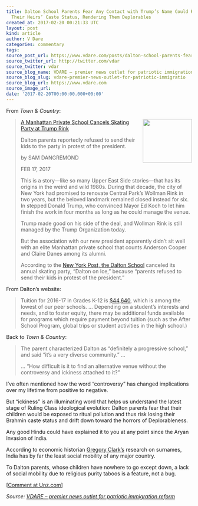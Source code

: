 ```yaml
---
title: Dalton School Parents Fear Any Contact with Trump’s Name Could Ritually Defile
  Their Heirs’ Caste Status, Rendering Them Deplorables
created_at: 2017-02-20 00:21:33 UTC
layout: post
kind: article
author: V Dare
categories: commentary
tags: 
source_post_url: https://www.vdare.com/posts/dalton-school-parents-fear-any-contact-with-trumps-name-could-ritually-defile-their-heirs-caste-status-rendering-them-deplorables
source_twitter_url: http://twitter.com/vdar
source_twitter: vdar
source_blog_name: VDARE – premier news outlet for patriotic immigration reform
source_blog_slug: vdare-premier-news-outlet-for-patriotic-immigratio
source_blog_url: https://www.vdare.com
source_image_url: 
date: '2017-02-20T00:00:00.000+00:00'
---
```

<div class="pf-content"><p>From <em>Town &amp; Country</em>:</p>
<blockquote><p><a id="xlink_1_2" class="xlink" title="Anchor Link to This Paragraph" href="http://www.unz.com/isteve/#xlink_1_2" name="xlink_1_2"></a> <a title="http://www.adweek.com/tvnewser/wp-content/uploads/sites/3/2015/11/Trump-at-Wollman.jpg" href="http://www.adweek.com/tvnewser/wp-content/uploads/sites/3/2015/11/Trump-at-Wollman.jpg"><img class="alignright" src="http://www.adweek.com/tvnewser/wp-content/uploads/sites/3/2015/11/Trump-at-Wollman.jpg" alt="" width="133" height="118" align="right" /></a><a title="http://www.townandcountrymag.com/society/politics/news/a9621/dalton-cancels-skating-party-at-trump-rink/" href="http://www.townandcountrymag.com/society/politics/news/a9621/dalton-cancels-skating-party-at-trump-rink/">A Manhattan Private School Cancels Skating Party at Trump Rink</a></p>
<p><a id="xlink_1_3" class="xlink" title="Anchor Link to This Paragraph" href="http://www.unz.com/isteve/#xlink_1_3" name="xlink_1_3"></a>Dalton parents reportedly refused to send their kids to the party in protest of the president.</p>
<p><a id="xlink_1_4" class="xlink" title="Anchor Link to This Paragraph" href="http://www.unz.com/isteve/#xlink_1_4" name="xlink_1_4"></a>by SAM DANGREMOND</p>
<p>FEB 17, 2017</p>
<p><a id="xlink_1_5" class="xlink" title="Anchor Link to This Paragraph" href="http://www.unz.com/isteve/#xlink_1_5" name="xlink_1_5"></a>This is a story—like so many Upper East Side stories—that has its origins in the weird and wild 1980s. During that decade, the city of New York had promised to renovate Central Park’s Wollman Rink in two years, but the beloved landmark remained closed instead for six. In stepped Donald Trump, who convinced Mayor Ed Koch to let him finish the work in four months as long as he could manage the venue.</p>
<p><a id="xlink_1_6" class="xlink" title="Anchor Link to This Paragraph" href="http://www.unz.com/isteve/#xlink_1_6" name="xlink_1_6"></a>Trump made good on his side of the deal, and Wollman Rink is still managed by the Trump Organization today.</p>
<p><a id="xlink_1_7" class="xlink" title="Anchor Link to This Paragraph" href="http://www.unz.com/isteve/#xlink_1_7" name="xlink_1_7"></a>But the association with our new president apparently didn’t sit well with an elite Manhattan private school that counts Anderson Cooper and Claire Danes among its alumni.</p>
<p class="p1 body-el-text standard-body-el-text">According to the <a class="body-el-link standard-body-el-link" href="http://nypost.com/2017/02/17/prep-school-cancels-party-at-trump-wollman-rink-over-parents-protests/" target="_blank" data-tracking-id="recirc-text-link">New York Post, the Dalton School</a> canceled its annual skating party, &#8220;Dalton on Ice,&#8221; because &#8220;parents refused to send their kids in protest of the president.&#8221;</p>
</blockquote>
<p><a id="xlink_1_9" class="xlink" title="Anchor Link to This Paragraph" href="http://www.unz.com/isteve/#xlink_1_9" name="xlink_1_9"></a>From Dalton’s website:</p><!-- TAG START { player: "7518-804336-VDare - Outstream - Rev", owner: "ONE Video by AOL", for: "ONE Video by AOL" - BEINJS } --><div id="57966237cc52c74a5e1363c4" class="vdb_player vdb_57966237cc52c74a5e1363c456bcd17ce4b018167fea5539">    <script type="text/javascript" src="//delivery.vidible.tv/jsonp/pid=57966237cc52c74a5e1363c4/56bcd17ce4b018167fea5539_bein.js"></script></div><!-- TAG END { date: 07/25/16 } -->
<blockquote><p><a id="xlink_1_10" class="xlink" title="Anchor Link to This Paragraph" href="http://www.unz.com/isteve/#xlink_1_10" name="xlink_1_10"></a> Tuition for 2016-17 in Grades K-12 is <a title="https://www.dalton.org/page/admissions/tuition-and-financial-aid/tuition" href="https://www.dalton.org/page/admissions/tuition-and-financial-aid/tuition">$44,640</a>, which is among the lowest of our peer schools. … Depending on a student’s interests and needs, and to foster equity, there may be additional funds available for programs which require payment beyond tuition (such as the After School Program, global trips or student activities in the high school.)</p></blockquote>
<p><a id="xlink_1_11" class="xlink" title="Anchor Link to This Paragraph" href="http://www.unz.com/isteve/#xlink_1_11" name="xlink_1_11"></a>Back to <em>Town &amp; Country</em>:</p>
<blockquote><p><a id="xlink_1_12" class="xlink" title="Anchor Link to This Paragraph" href="http://www.unz.com/isteve/#xlink_1_12" name="xlink_1_12"></a> The parent characterized Dalton as “definitely a progressive school,” and said “it’s a very diverse community.” …</p>
<p><a id="xlink_1_13" class="xlink" title="Anchor Link to This Paragraph" href="http://www.unz.com/isteve/#xlink_1_13" name="xlink_1_13"></a>… “How difficult is it to find an alternative venue without the controversy and ickiness attached to it?”</p></blockquote>
<p><a id="xlink_1_14" class="xlink" title="Anchor Link to This Paragraph" href="http://www.unz.com/isteve/#xlink_1_14" name="xlink_1_14"></a>I’ve often mentioned how the word “controversy” has changed implications over my lifetime from positive to negative.</p>
<p><a id="xlink_1_15" class="xlink" title="Anchor Link to This Paragraph" href="http://www.unz.com/isteve/#xlink_1_15" name="xlink_1_15"></a>But “ickiness” is an illuminating word that helps us understand the latest stage of Ruling Class ideological evolution: Dalton parents fear that their children would be exposed to ritual pollution and thus risk losing their Brahmin caste status and drift down toward the horrors of Deplorableness.</p>
<p><a id="xlink_1_16" class="xlink" title="Anchor Link to This Paragraph" href="http://www.unz.com/isteve/#xlink_1_16" name="xlink_1_16"></a>Any good Hindu could have explained it to you at any point since the Aryan Invasion of India.</p>
<p><a id="xlink_1_17" class="xlink" title="Anchor Link to This Paragraph" href="http://www.unz.com/isteve/#xlink_1_17" name="xlink_1_17"></a>According to economic historian <a title="http://takimag.com/article/give_it_up_psmithe_steves_sailer/print" href="http://takimag.com/article/give_it_up_psmithe_steves_sailer/print">Gregory Clark’s</a> research on surnames, India has by far the least social mobility of any major country.</p>
<p><a id="xlink_1_18" class="xlink" title="Anchor Link to This Paragraph" href="http://www.unz.com/isteve/#xlink_1_18" name="xlink_1_18"></a>To Dalton parents, whose children have nowhere to go except down, a lack of social mobility due to religious purity taboos is a feature, not a bug.</p>
<p>[<a href="http://www.unz.com/isteve/dalton-parents-trumps-name-would-ritually-pollute-their-scions/">Comment at Unz.com</a>]</p>
</div><div class="">
    <i>Source: <a href="https://www.vdare.com">VDARE – premier news outlet for patriotic immigration reform</a></i>
</div>
